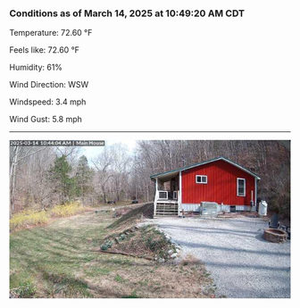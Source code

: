 ### Conditions as of March 14, 2025 at 10:49:20 AM CDT 

Temperature: 72.60 &deg;F

Feels like: 72.60 &deg;F

Humidity: 61%

Wind Direction: WSW

Windspeed: 3.4 mph

Wind Gust: 5.8 mph

---

<img src="./images/latest.jpeg"/>

